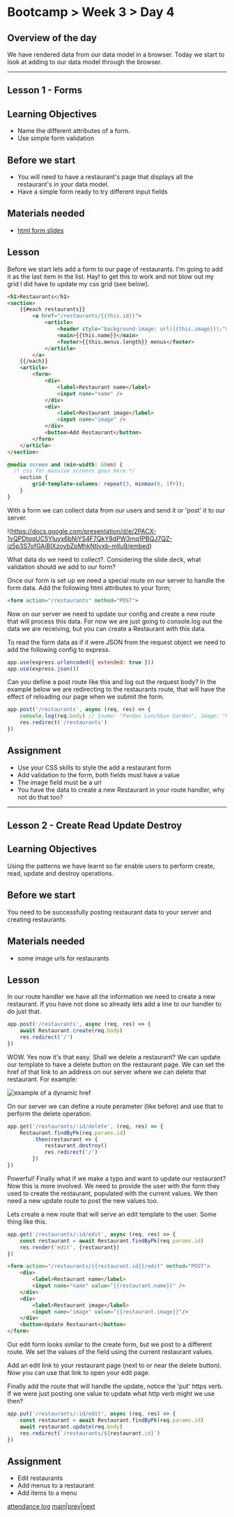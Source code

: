 # Bootcamp > Week 3 > Day 4

## Overview of the day

We have rendered data from our data model in a browser. Today we start to look at adding to our data model through the browser.

----

## Lesson 1 - Forms

## Learning Objectives

* Name the different attributes of a form.
* Use simple form validation

## Before we start

* You will need to have a restaurant's page that displays all the restaurant's in your data model.
* Have a simple form ready to try different input fields

## Materials needed

* [html form slides](https://docs.google.com/presentation/d/e/2PACX-1vQPDtqqUC5Yluyx6bNjYS4F7QkY8dPW3mq1PBQJ7QZ-iz5p3S7ofGAiBIXzovbZpMhkNtjvxb-mlIu9/)

## Lesson

Before we start lets add a form to our page of restaurants. I'm going to add it as the last item in the list. Hay! to get this to work and not blow out my grid I did have to update my css grid (see below).

```html
<h1>Restaurants</h1>
<section>
    {{#each restaurants}}
        <a href="/restaurants/{{this.id}}">
            <article>
                <header style="background-image: url({{this.image}});"></header>
                <main>{{this.name}}</main>
                <footer>{{this.menus.length}} menus</footer>
            </article>
        </a>
    {{/each}}
    <article>
        <form>
            <div>
                <label>Restaurant name</label>
                <input name="name" />
            </div>
            <div>
                <label>Restaurant image</label>
                <input name="image" />
            </div>
            <button>Add Restaurant</button>
        </form>
    </article>
</section>
```
```css
@media screen and (min-width: 60em) {
  /* css for massive screens goes here */
    section {
        grid-template-columns: repeat(3, minmax(0, 1fr));
    }
}
```
With a form we can collect data from our users and send it or 'post' it to our server. 

!(https://docs.google.com/presentation/d/e/2PACX-1vQPDtqqUC5Yluyx6bNjYS4F7QkY8dPW3mq1PBQJ7QZ-iz5p3S7ofGAiBIXzovbZpMhkNtjvxb-mlIu9/embed)

What data do we need to collect?. Considering the slide deck, what validation should we add to our form?

Once our form is set up we need a special route on our server to handle the form data. Add the following html attributes to your form;

```html
<form action="/restaurants" method="POST">
```

Now on our server we need to update our config and create a new route that will process this data. For now we are just going to console.log out the data we are receiving, but you can create a Restaurant with this data.

To read the form data as if it were JSON from the request object we need to add the following config to express.

```javascript
app.use(express.urlencoded({ extended: true }))
app.use(express.json())
```
Can you define a post route like this and log out the request body? In the example below we are redirecting to the restaurants route, that will have the effect of reloading our page when we submit the form.

```javascript
app.post('/restaurants', async (req, res) => {
    console.log(req.body) // {name: "Pandas Lunchbox Garden", image: "https://pandas.org/pack-shot.jpg"}
    res.redirect('/restaurants')
})
```

## Assignment

* Use your CSS skills to style the add a restaurant form
* Add validation to the form, both fields must have a value
* The image field must be a url
* You have the data to create a new Restaurant in your route handler, why not do that too?

----

## Lesson 2 - Create Read Update Destroy

## Learning Objectives

Using the patterns we have learnt so far enable users to perform create, read, update and destroy operations.

## Before we start

You need to be successfully posting restaurant data to your server and creating restaurants.

## Materials needed

* some image urls for restaurants

## Lesson

In our route handler we have all the information we need to create a new restaurant. If you have not done so already lets add a line to our handler to do just that.

```javascript
app.post('/restaurants', async (req, res) => {
    await Restaurant.create(req.body)
    res.redirect('/')
})
```
WOW. Yes now it's that easy. Shall we delete a restaurant? We can update our template to have a delete button on the restaurant page. We can set the href of that link to an address on our server where we can delete that restaurant. For example:

![example of a dynamic href](https://user-images.githubusercontent.com/4499581/95022824-5dd14900-0671-11eb-9cb3-2d9caa3cbb30.jpg)

On our server we can define a route perameter (like before) and use that to perform the delete operation.

```javascript
app.get('/restaurants/:id/delete', (req, res) => {
    Restaurant.findByPk(req.params.id)
        .then(restaurant => {
            restaurant.destroy()
            res.redirect('/')
        })
})
```
Powerful! Finally what if we make a typo and want to update our restaurant? Now this is more involved. We need to provide the user with the form they used to create the restaurant, populated with the current values. We then need a new update route to post the new values too.

Lets create a new route that will serve an edit template to the user. Some thing like this.

```javascript
app.get('/restaurants/:id/edit', async (req, res) => {
    const restaurant = await Restaurant.findByPk(req.params.id)
    res.render('edit', {restaurant})
})
```
```html
<form action="/restaurants/{{restaurant.id}}/edit" method="POST">
    <div>
        <label>Restaurant name</label>
        <input name="name" value="{{restaurant.name}}" />
    </div>
    <div>
        <label>Restaurant image</label>
        <input name="image" value="{{restaurant.image}}"/>
    </div>
    <button>Update Restaurant</button>
</form>
```
Our edit form looks similar to the create form, but we post to a different route. We set the values of the field using the current restaurant values.

Add an edit link to your restaurant page (next to or near the delete button). Now you can use that link to open your edit page.

Finally add the route that will handle the update, notice the 'put' https verb. If we were just posting one value to update what http verb might we use then?

```javascript
app.put('/restaurants/:id/edit', async (req, res) => {
    const restaurant = await Restaurant.findByPk(req.params.id)
    await restaurant.update(req.body)
    res.redirect(`/restaurants/${restaurant.id}`)
})
```

## Assignment

* Edit restaurants
* Add menus to a restaurant
* Add items to a menu

[attendance log](https://platform.multiverse.io/apprentice/attendance-log/166)
[main](/swe)|[prev](/swe/bootcamp/wk3/day3.html)|[next](/swe/bootcamp/wk3/day5.html)